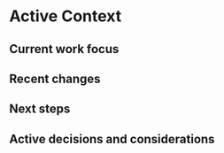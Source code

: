 # Active Context

## Current work focus

## Recent changes

## Next steps

## Active decisions and considerations
